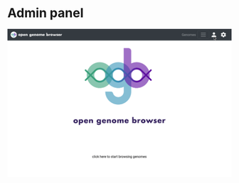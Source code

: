 <link rel="shortcut icon" type="image/svg+xml" href="/opengenomebrowser/favicon.svg">

# Admin panel

![admin demo](../media/admin.apng)

